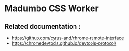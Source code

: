 # Madumbo CSS Worker

## Related documentation :

- https://github.com/cyrus-and/chrome-remote-interface
- https://chromedevtools.github.io/devtools-protocol/
